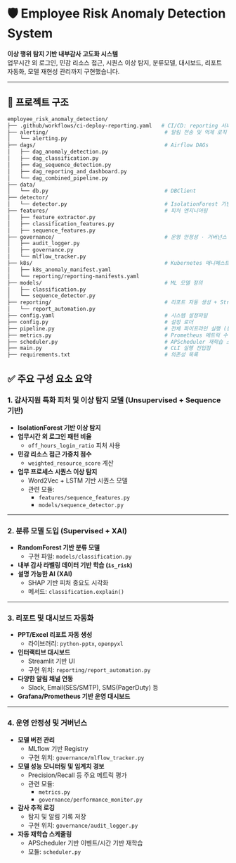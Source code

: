 # 🛡️ Employee Risk Anomaly Detection System

**이상 행위 탐지 기반 내부감사 고도화 시스템**  
업무시간 외 로그인, 민감 리소스 접근, 시퀀스 이상 탐지, 분류모델, 대시보드, 리포트 자동화, 모델 재현성 관리까지 구현했습니다.

---

## 📁 프로젝트 구조

```bash
employee_risk_anomaly_detection/
├── .github/workflows/ci-deploy-reporting.yaml   # CI/CD: reporting 서비스 자동 배포
├── alerting/                                     # 알림 전송 및 억제 로직
│   └── alerting.py
├── dags/                                         # Airflow DAGs
│   ├── dag_anomaly_detection.py
│   ├── dag_classification.py
│   ├── dag_sequence_detection.py
│   ├── dag_reporting_and_dashboard.py
│   └── dag_combined_pipeline.py
├── data/
│   └── db.py                                     # DBClient
├── detector/
│   └── detector.py                               # IsolationForest 기반 RiskAnomalyDetector
├── features/                                     # 피처 엔지니어링
│   ├── feature_extractor.py
│   ├── classification_features.py
│   ├── sequence_features.py
├── governance/                                   # 운영 안정성 · 거버넌스
│   ├── audit_logger.py
│   ├── governance.py
│   └── mlflow_tracker.py
├── k8s/                                          # Kubernetes 매니페스트
│   ├── k8s_anomaly_manifest.yaml
│   └── reporting/reporting-manifests.yaml
├── models/                                       # ML 모델 정의
│   ├── classification.py
│   └── sequence_detector.py
├── reporting/                                    # 리포트 자동 생성 + Streamlit API
│   └── report_automation.py
├── config.yaml                                   # 시스템 설정파일
├── config.py                                     # 설정 로더
├── pipeline.py                                   # 전체 파이프라인 실행 (통합 버전)
├── metrics.py                                    # Prometheus 메트릭 수집 서버
├── scheduler.py                                  # APScheduler 재학습 스케줄러
├── main.py                                       # CLI 실행 진입점
├── requirements.txt                              # 의존성 목록
```

## ✅ 주요 구성 요소 요약

### 1. 감사지원 특화 피처 및 이상 탐지 모델 (Unsupervised + Sequence 기반)

- **IsolationForest 기반 이상 탐지**
- **업무시간 외 로그인 패턴 비율**
  - `off_hours_login_ratio` 피처 사용
- **민감 리소스 접근 가중치 점수**
  - `weighted_resource_score` 계산
- **업무 프로세스 시퀀스 이상 탐지**
  - Word2Vec + LSTM 기반 시퀀스 모델
  - 관련 모듈:  
    - `features/sequence_features.py`  
    - `models/sequence_detector.py`

---

### 2. 분류 모델 도입 (Supervised + XAI)

- **RandomForest 기반 분류 모델**
  - 구현 파일: `models/classification.py`
- **내부 감사 라벨링 데이터 기반 학습 (`is_risk`)**
- **설명 가능한 AI (XAI)**
  - SHAP 기반 피처 중요도 시각화
  - 메서드: `classification.explain()`

---

### 3. 리포트 및 대시보드 자동화

- **PPT/Excel 리포트 자동 생성**
  - 라이브러리: `python-pptx`, `openpyxl`
- **인터랙티브 대시보드**
  - Streamlit 기반 UI
  - 구현 위치: `reporting/report_automation.py`
- **다양한 알림 채널 연동**
  - Slack, Email(SES/SMTP), SMS(PagerDuty) 등
- **Grafana/Prometheus 기반 운영 대시보드**

---

### 4. 운영 안정성 및 거버넌스

- **모델 버전 관리**
  - MLflow 기반 Registry
  - 구현 위치: `governance/mlflow_tracker.py`
- **모델 성능 모니터링 및 임계치 경보**
  - Precision/Recall 등 주요 메트릭 평가
  - 관련 모듈:  
    - `metrics.py`  
    - `governance/performance_monitor.py`
- **감사 추적 로깅**
  - 탐지 및 알림 기록 저장
  - 구현 위치: `governance/audit_logger.py`
- **자동 재학습 스케줄링**
  - APScheduler 기반 이벤트/시간 기반 재학습
  - 모듈: `scheduler.py`
